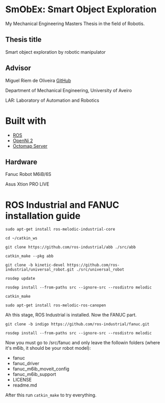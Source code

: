 # SmObEx: Smart Object Exploration

My Mechanical Engineering Masters Thesis in the field of Robotis.

## Thesis title

Smart object exploration by robotic manipulator

## Advisor

Miguel Riem de Oliveira [GitHub](https://github.com/miguelriemoliveira/)

Department of Mechanical Engineering, University of Aveiro

LAR: Laboratory of Automation and Robotics

# Built with

- [ROS](http://www.ros.org/)
- [OpenNi 2](http://wiki.ros.org/openni2_launch/)
- [Octomap Server](http://wiki.ros.org/octomap_server)

## Hardware

Fanuc Robot M6iB/6S

Asus Xtion PRO LIVE

# ROS Industrial and FANUC installation guide

```
sudo apt-get install ros-melodic-industrial-core

cd ~/catkin_ws

git clone https://github.com/ros-industrial/abb ./src/abb

catkin_make --pkg abb

git clone -b kinetic-devel https://github.com/ros-industrial/universal_robot.git ./src/universal_robot

rosdep update

rosdep install --from-paths src --ignore-src --rosdistro melodic

catkin_make

sudo apt-get install ros-melodic-ros-canopen
```

Ah this stage, ROS Industrial is installed. Now the FANUC part.

```
git clone -b indigo https://github.com/ros-industrial/fanuc.git

rosdep install --from-paths src --ignore-src --rosdistro melodic
```

Now you must go to /src/fanuc and only leave the followin folders (where it's m6ib, it should be your robot model):

- fanuc
- fanuc_driver
- fanuc_m6ib_moveit_config
- fanuc_m6ib_support
- LICENSE
- readme.md

After this run ```catkin_make``` to try everything.